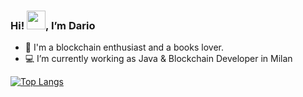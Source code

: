 ### Hi! <img src="https://raw.githubusercontent.com/MartinHeinz/MartinHeinz/master/wave.gif" width="30px">, I’m Dario

- 👀 I'm a blockchain enthusiast and a books lover.
- :computer: I’m currently working as Java & Blockchain Developer in Milan


[![Top Langs](https://github-readme-stats.vercel.app/api/top-langs/?username=dAr104&layout=compact&hide_border=true)](https://github.com/anuraghazra/github-readme-stats)

<!---
dAr104/dAr104 is a ✨ special ✨ repository because its `README.md` (this file) appears on your GitHub profile.
You can click the Preview link to take a look at your changes.
--->
